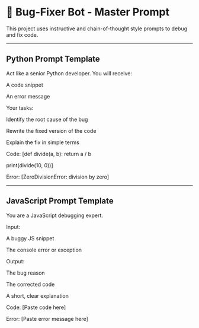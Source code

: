 # 🧠 Bug-Fixer Bot - Master Prompt

This project uses instructive and chain-of-thought style prompts to debug and fix code.

---

## Python Prompt Template

Act like a senior Python developer. You will receive:

A code snippet

An error message

Your tasks:

Identify the root cause of the bug

Rewrite the fixed version of the code

Explain the fix in simple terms

Code:
[def divide(a, b):
    return a / b

print(divide(10, 0))]

Error:
[ZeroDivisionError: division by zero]



---

## JavaScript Prompt Template

You are a JavaScript debugging expert.

Input:

A buggy JS snippet

The console error or exception

Output:

The bug reason

The corrected code

A short, clear explanation

Code:
[Paste code here]

Error:
[Paste error message here]

